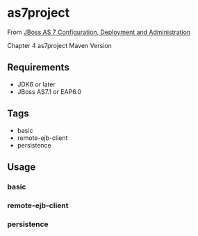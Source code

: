 # as7project

From [JBoss AS 7 Configuration, Deployment and Administration](http://www.packtpub.com/jboss-as-7-configuration-deployment-administration/book)

Chapter 4 as7project Maven Version

## Requirements

* JDK6 or later
* JBoss AS7.1 or EAP6.0

## Tags

* basic
* remote-ejb-client
* persistence

## Usage

### basic

### remote-ejb-client

### persistence
